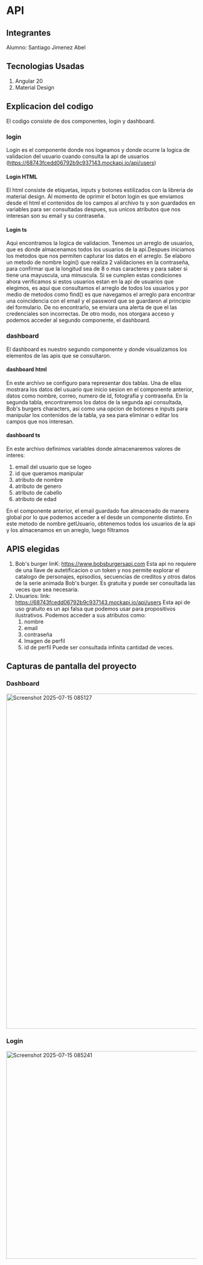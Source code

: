 # API

## Integrantes

Alumno: Santiago Jimenez Abel

## Tecnologias Usadas

1. Angular 20
2. Material Design

## Explicacion del codigo

El codigo consiste de dos componentes, login y dashboard.

### login
Login es el componente donde nos logeamos y donde ocurre la logica de validacion del usuario cuando consulta la api de usuarios (https://68743fcedd06792b9c937143.mockapi.io/api/users)
#### Login HTML
El html consiste de etiquetas, inputs y botones estilizados con la libreria de material design. Al momento de oprimir el boton login es que enviamos desde el html el contenidos de los campos al archivo ts  y son guardados en variables para ser consultadas despues, sus unicos atributos que nos interesan son su email y su contraseña. 
#### Login ts
Aqui encontramos la logica de validacion.
Tenemos un arreglo de usuarios, que es donde almacenamos todos los usuarios de la api.Despues iniciamos los metodos que nos permiten capturar los  datos en el arreglo. 
Se elaboro un metodo de nombre login() que realiza 2 validaciones en la contraseña, para confirmar que la longitud sea de 8 o mas caracteres y para saber si tiene una mayuscula, una minuscula. Si se cumplen estas condiciones ahora verificamos si estos usuarios estan en la api de usuarios que elegimos, es aqui que consultamos el arreglo de todos los usuarios  y por medio de metodos como find() es que navegamos el arreglo para encontrar una coincidencia con el email y el password que se guardaron al principio del formulario.
De no encontrarlo, se enviara una alerta de que el las credenciales son incorrectas.
De otro modo, nos otorgara acceso y podemos acceder al segundo componente, el dashboard.

### dashboard
El dashboard es nuestro segundo componente y donde visualizamos los elementos de las apis que se consultaron.
#### dashboard html

En este archivo se configuro para representar dos tablas. Una de ellas mostrara los datos del usuario que inicio sesion en el componente anterior, datos como nombre, correo, numero de id, fotografia y contraseña.
En la segunda tabla, encontraremos los datos de la segunda api consultada, Bob's burgers characters, así como una opcion de botones e inputs para manipular los contenidos de la tabla, ya sea para eliminar o editar los campos que nos interesan.

#### dashboard ts

En este archivo definimos variables donde almacenaremos valores de interes:
1. email del usuario que se logeo
2. id que queramos manipular
3. atributo de nombre
4. atributo de genero
5. atributo de cabello
6. atributo de edad

En el componente anterior, el email guardado fue almacenado de manera global por lo que podemos acceder a el desde un componente distinto. 
En este metodo de nombre getUsuario, obtenemos todos los usuarios de la api y los almacenamos en un arreglo, luego filtramos 

## APIS elegidas

1. Bob's burger
   linK: https://www.bobsburgersapi.com
   Esta api no requiere de una llave de autetificacion o un token y nos permite explorar el catalogo de personajes, episodios, secuencias de creditos y otros datos de la serie       animada Bob's burger. Es gratuita y puede ser consultada las veces que sea necesaria.
2. Usuarios:
   link: https://68743fcedd06792b9c937143.mockapi.io/api/users
   Esta api de uso gratuito es un api falsa que podemos usar para propositivos ilustrativos. Podemos acceder a sus atributos como:
   1. nombre
   2. email
   3. contraseña
   4. Imagen de perfil
   5. id de perfil
   Puede ser consultada infinita cantidad de veces.
   

## Capturas de pantalla del proyecto

### Dashboard
<img width="1879" height="886" alt="Screenshot 2025-07-15 085127" src="https://github.com/user-attachments/assets/5a1d4f4b-b66a-4cdb-8fad-86b65a8f2cc6" />

### Login
<img width="1911" height="549" alt="Screenshot 2025-07-15 085241" src="https://github.com/user-attachments/assets/7a930129-edb5-4ff1-80f7-3f8abf1310e0" />


